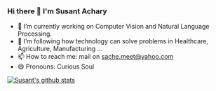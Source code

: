 ### Hi there 👋 I'm Susant Achary

- 🔭 I’m currently working on Computer Vision and Natural Language Processing.
- 🌱 I’m following how technology can solve problems in Healthcare, Agriculture, Manufacturing ... 
- 📫 How to reach me: mail on sache.meet@yahoo.com
- 😄 Pronouns: Curious Soul


[![Susant's github stats](https://github-readme-stats.vercel.app/api?username=ssusantachary&count_private=true&include_all_commits=true&theme=radical)](https://google.com)

[website]: https://medium.com/@acharysusant
[linkedin]: https://www.linkedin.com/in/s-susant-achary-4793a847/


